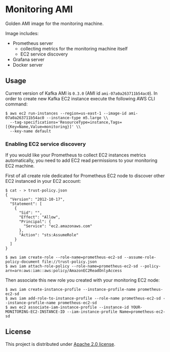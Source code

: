 # Monitoring AMI

Golden AMI image for the monitoring machine.

Image includes:
- Prometheus server
  - collecting metrics for the monitoring machine itself
  - EC2 service discovery
- Grafana server
- Docker server

## Usage

Current version of Kafka AMI is `0.3.0` (AMI id `ami-07a0a263711b54ac0`). In order to create new Kafka EC2 instance
execute the following AWS CLI command:

```
$ aws ec2 run-instances --region=us-east-1 --image-id ami-07a0a263711b54ac0 --instance-type m5.large \\ 
  --tag-specifications='ResourceType=instance,Tags=[{Key=Name,Value=monitoring}]' \\
  --key-name default
```

### Enabling EC2 service discovery

If you would like your Prometheus to collect EC2 instances metrics automatically, you need to add EC2 read permissions to your
monitoring EC2 machine.

First of all create role dedicated for Prometheus EC2 node to discover other EC2 instanced in your EC2 account:

```
$ cat - > trust-policy.json
{
  "Version": "2012-10-17",
  "Statement": [
    {
      "Sid": "",
      "Effect": "Allow",
      "Principal": {
        "Service": "ec2.amazonaws.com"
      },
      "Action": "sts:AssumeRole"
    }
  ]
}

$ aws iam create-role --role-name=prometheus-ec2-sd --assume-role-policy-document file://trust-policy.json
$ aws iam attach-role-policy --role-name=prometheus-ec2-sd --policy-arn=arn:aws:iam::aws:policy/AmazonEC2ReadOnlyAccess
```

Then associate this new role you created with your monitoring EC2 node:

```
$ aws iam create-instance-profile --instance-profile-name prometheus-ec2-sd
$ aws iam add-role-to-instance-profile --role-name prometheus-ec2-sd --instance-profile-name prometheus-ec2-sd
$ aws ec2 associate-iam-instance-profile --instance-id YOUR-MONITORING-EC2-INSTANCE-ID --iam-instance-profile Name=prometheus-ec2-sd
```

## License

This project is distributed under [Apache 2.0 license](http://www.apache.org/licenses/LICENSE-2.0.html).